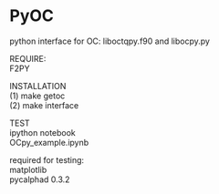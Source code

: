 # PyOC
python interface for OC: liboctqpy.f90 and libocpy.py<br>

REQUIRE: <br>
F2PY <br>


INSTALLATION <br>
(1) make getoc <br>
(2) make interface


TEST <br>
ipython notebook <br>
OCpy_example.ipynb <br>

required for testing: <br>
matplotlib <br>
pycalphad 0.3.2

